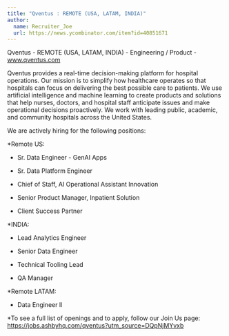 ```yaml
---
title: "Qventus : REMOTE (USA, LATAM, INDIA)"
author:
  name: Recruiter_Joe
  url: https://news.ycombinator.com/item?id=40851671
---
```

Qventus - REMOTE (USA, LATAM, INDIA) - Engineering &#x2F; Product - www.qventus.com

Qventus provides a real-time decision-making platform for hospital operations. Our mission is to simplify how healthcare operates so that hospitals can focus on delivering the best possible care to patients. We use artificial intelligence and machine learning to create products and solutions that help nurses, doctors, and hospital staff anticipate issues and make operational decisions proactively. We work with leading public, academic, and community hospitals across the United States.

We are actively hiring for the following positions:

*Remote US:

- Sr. Data Engineer - GenAI Apps

- Sr. Data Platform Engineer

- Chief of Staff, AI Operational Assistant Innovation

- Senior Product Manager, Inpatient Solution

- Client Success Partner

*INDIA:

- Lead Analytics Engineer

- Senior Data Engineer

- Technical Tooling Lead

- QA Manager

*Remote LATAM:

- Data Engineer ll

*To see a full list of openings and to apply, follow our Join Us page: <a href="https:&#x2F;&#x2F;jobs.ashbyhq.com&#x2F;qventus?utm_source=DQpNjMYvxb">https:&#x2F;&#x2F;jobs.ashbyhq.com&#x2F;qventus?utm_source=DQpNjMYvxb</a>
